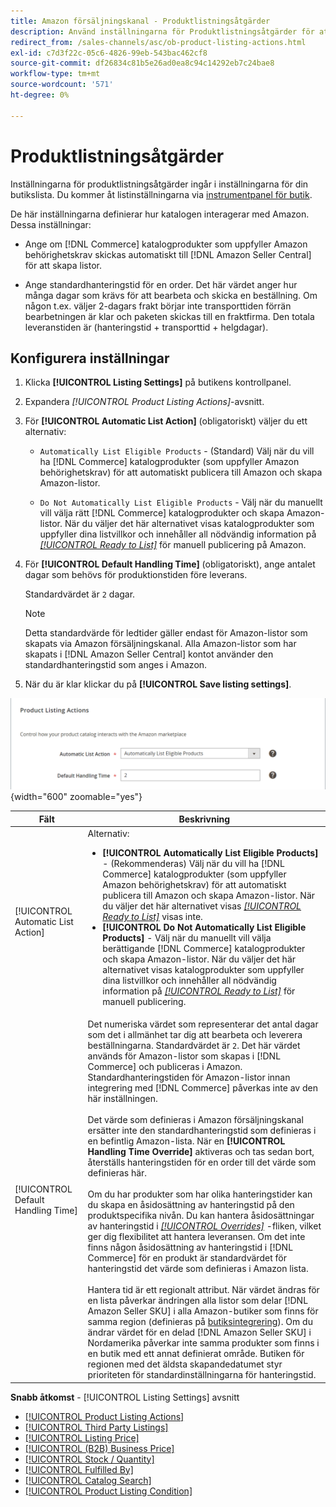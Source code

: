 ```yaml
---
title: Amazon försäljningskanal - Produktlistningsåtgärder
description: Använd inställningarna för Produktlistningsåtgärder för att definiera hur din Commerce-katalog interagerar med Amazon.
redirect_from: /sales-channels/asc/ob-product-listing-actions.html
exl-id: c7d3f22c-05c6-4826-99eb-543bac462cf8
source-git-commit: df26834c81b5e26ad0ea8c94c14292eb7c24bae8
workflow-type: tm+mt
source-wordcount: '571'
ht-degree: 0%

---
```


# Produktlistningsåtgärder

Inställningarna för produktlistningsåtgärder ingår i inställningarna för din butikslista. Du kommer åt listinställningarna via [instrumentpanel för butik](./amazon-store-dashboard.md).

De här inställningarna definierar hur katalogen interagerar med Amazon. Dessa inställningar:

- Ange om [!DNL Commerce] katalogprodukter som uppfyller Amazon behörighetskrav skickas automatiskt till [!DNL Amazon Seller Central] för att skapa listor.

- Ange standardhanteringstid för en order. Det här värdet anger hur många dagar som krävs för att bearbeta och skicka en beställning. Om någon t.ex. väljer 2-dagars frakt börjar inte transporttiden förrän bearbetningen är klar och paketen skickas till en fraktfirma. Den totala leveranstiden är (hanteringstid + transporttid + helgdagar).

## Konfigurera inställningar

1. Klicka **[!UICONTROL Listing Settings]** på butikens kontrollpanel.

1. Expandera _[!UICONTROL Product Listing Actions]_-avsnitt.

1. För **[!UICONTROL Automatic List Action]** (obligatoriskt) väljer du ett alternativ:

   - `Automatically List Eligible Products` - (Standard) Välj när du vill ha [!DNL Commerce] katalogprodukter (som uppfyller Amazon behörighetskrav) för att automatiskt publicera till Amazon och skapa Amazon-listor.

   - `Do Not Automatically List Eligible Products` - Välj när du manuellt vill välja rätt [!DNL Commerce] katalogprodukter och skapa Amazon-listor. När du väljer det här alternativet visas katalogprodukter som uppfyller dina listvillkor och innehåller all nödvändig information på [_[!UICONTROL Ready to List]_](./ready-to-list.md) för manuell publicering på Amazon.

1. För **[!UICONTROL Default Handling Time]** (obligatoriskt), ange antalet dagar som behövs för produktionstiden före leverans.

   Standardvärdet är `2` dagar.

   >[!NOTE]
   >
   >Detta standardvärde för ledtider gäller endast för Amazon-listor som skapats via Amazon försäljningskanal. Alla Amazon-listor som har skapats i [!DNL Amazon Seller Central] kontot använder den standardhanteringstid som anges i Amazon.

1. När du är klar klickar du på **[!UICONTROL Save listing settings]**.

![Produktlistningsåtgärder](assets/amazon-product-listing-actions.png){width="600" zoomable="yes"}

| Fält | Beskrivning |
|--- |--- |
| [!UICONTROL Automatic List Action] | Alternativ:<ul><li>**[!UICONTROL Automatically List Eligible Products]** - (Rekommenderas) Välj när du vill ha [!DNL Commerce] katalogprodukter (som uppfyller Amazon behörighetskrav) för att automatiskt publicera till Amazon och skapa Amazon-listor. När du väljer det här alternativet visas [_[!UICONTROL Ready to List]_](./ready-to-list.md) visas inte. </li><li>**[!UICONTROL Do Not Automatically List Eligible Products]** - Välj när du manuellt vill välja berättigande [!DNL Commerce] katalogprodukter och skapa Amazon-listor. När du väljer det här alternativet visas katalogprodukter som uppfyller dina listvillkor och innehåller all nödvändig information på [_[!UICONTROL Ready to List]_](./ready-to-list.md) för manuell publicering.</li></ul> |
| [!UICONTROL Default Handling Time] | Det numeriska värdet som representerar det antal dagar som det i allmänhet tar dig att bearbeta och leverera beställningarna. Standardvärdet är `2`. Det här värdet används för Amazon-listor som skapas i [!DNL Commerce] och publiceras i Amazon. Standardhanteringstiden för Amazon-listor innan integrering med [!DNL Commerce] påverkas inte av den här inställningen.<br><br>Det värde som definieras i Amazon försäljningskanal ersätter inte den standardhanteringstid som definieras i en befintlig Amazon-lista. När en **[!UICONTROL Handling Time Override]** aktiveras och tas sedan bort, återställs hanteringstiden för en order till det värde som definieras här.<br><br>Om du har produkter som har olika hanteringstider kan du skapa en åsidosättning av hanteringstid på den produktspecifika nivån. Du kan hantera åsidosättningar av hanteringstid i [_[!UICONTROL Overrides]_](./overrides.md) -fliken, vilket ger dig flexibilitet att hantera leveransen. Om det inte finns någon åsidosättning av hanteringstid i [!DNL Commerce] för en produkt är standardvärdet för hanteringstid det värde som definieras i Amazon lista.<br><br>Hantera tid är ett regionalt attribut. När värdet ändras för en lista påverkar ändringen alla listor som delar [!DNL Amazon Seller SKU] i alla Amazon-butiker som finns för samma region (definieras på [butiksintegrering](./store-integration.md)). Om du ändrar värdet för en delad [!DNL Amazon Seller SKU] i Nordamerika påverkar inte samma produkter som finns i en butik med ett annat definierat område. Butiken för regionen med det äldsta skapandedatumet styr prioriteten för standardinställningarna för hanteringstid. |

**Snabb åtkomst** - [!UICONTROL Listing Settings] avsnitt

- [[!UICONTROL Product Listing Actions]](./product-listing-actions.md)
- [[!UICONTROL Third Party Listings]](./third-party-listing-settings.md)
- [[!UICONTROL Listing Price]](./listing-price.md)
- [[!UICONTROL (B2B) Business Price]](./business-pricing.md)
- [[!UICONTROL Stock / Quantity]](./stock-quantity.md)
- [[!UICONTROL Fulfilled By]](./fulfilled-by.md)
- [[!UICONTROL Catalog Search]](./catalog-search.md)
- [[!UICONTROL Product Listing Condition]](./product-listing-condition.md)
